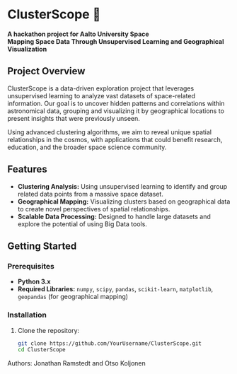 # ClusterScope 🌌

**A hackathon project for Aalto University Space**  
**Mapping Space Data Through Unsupervised Learning and Geographical Visualization**

## Project Overview

ClusterScope is a data-driven exploration project that leverages unsupervised learning to analyze vast datasets of space-related information. Our goal is to uncover hidden patterns and correlations within astronomical data, grouping and visualizing it by geographical locations to present insights that were previously unseen.

Using advanced clustering algorithms, we aim to reveal unique spatial relationships in the cosmos, with applications that could benefit research, education, and the broader space science community.

## Features

- **Clustering Analysis:** Using unsupervised learning to identify and group related data points from a massive space dataset.
- **Geographical Mapping:** Visualizing clusters based on geographical data to create novel perspectives of spatial relationships.
- **Scalable Data Processing:** Designed to handle large datasets and explore the potential of using Big Data tools.

## Getting Started

### Prerequisites
- **Python 3.x**
- **Required Libraries:** `numpy`, `scipy`, `pandas`, `scikit-learn`, `matplotlib`, `geopandas` (for geographical mapping)

### Installation
1. Clone the repository:
   ```bash
   git clone https://github.com/YourUsername/ClusterScope.git
   cd ClusterScope
Authors: Jonathan Ramstedt and Otso Koljonen
